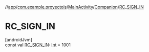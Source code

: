 //[app](../../../../index.md)/[com.example.proyectois](../../index.md)/[MainActivity](../index.md)/[Companion](index.md)/[RC_SIGN_IN](-r-c_-s-i-g-n_-i-n.md)

# RC_SIGN_IN

[androidJvm]\
const val [RC_SIGN_IN](-r-c_-s-i-g-n_-i-n.md): [Int](https://kotlinlang.org/api/latest/jvm/stdlib/kotlin/-int/index.html) = 1001
